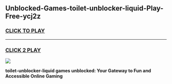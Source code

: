 
## Unblocked-Games-toilet-unblocker-liquid-Play-Free-ycj2z
<h3>
<a href="https://premium76.site?title=toilet-unblocker-liquid&ref=18A1">CLICK TO PLAY</a></h3>
<hr>

<h3>
<a href="https://premium76.site?title=toilet-unblocker-liquid&ref=18A1">CLICK 2 PLAY</a>
  
</h3>

<a href="https://premium76.site?title=toilet-unblocker-liquid&ref=18A1"><img src="https://clearcache.store/games.png"></a>


**toilet-unblocker-liquid games unblocked: Your Gateway to Fun and Accessible Online Gaming**
